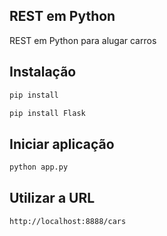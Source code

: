 ## REST em Python

REST em Python para alugar carros

## Instalação

```bash
pip install 
```

```bash
pip install Flask
```

## Iniciar aplicação

```bash
python app.py
```

## Utilizar a URL

```bash
http://localhost:8888/cars
```
